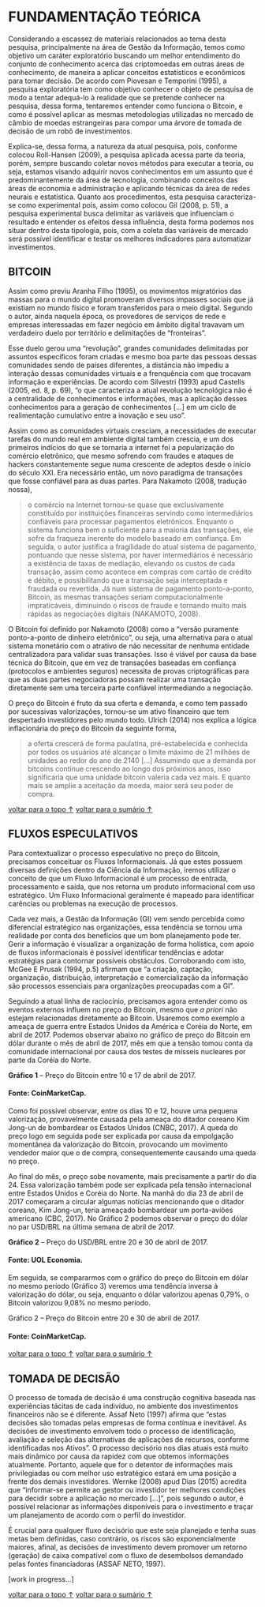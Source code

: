 # <a name="fundamentacao">FUNDAMENTAÇÃO TEÓRICA</a>

Considerando a escassez de materiais relacionados ao tema desta pesquisa, principalmente na área de Gestão da Informação, temos como objetivo um caráter exploratório buscando um melhor entendimento do conjunto de conhecimento acerca das criptomoedas em outras áreas de conhecimento, de maneira a aplicar conceitos estatísticos e econômicos para tomar decisão. De acordo com Piovesan e Temporini (1995), a pesquisa exploratória tem como objetivo conhecer o objeto de pesquisa de modo a tentar adequá-lo à realidade que se pretende conhecer na pesquisa, dessa forma, tentaremos entender como funciona o Bitcoin, e como é possível aplicar as mesmas metodologias utilizadas no mercado de câmbio de moedas estrangeiras para compor uma árvore de tomada de decisão de um robô de investimentos.

Explica-se, dessa forma, a natureza da atual pesquisa, pois, conforme colocou Roll-Hansen (2009), a pesquisa aplicada acessa parte da teoria, porém, sempre buscando coletar novos métodos para executar a teoria, ou seja, estamos visando adquirir novos conhecimentos em um assunto que é predominantemente da área de tecnologia, combinando conceitos das áreas de economia e administração e aplicando técnicas da área de redes neurais e estatística.
Quanto aos procedimentos, esta pesquisa caracteriza-se como experimental pois, assim como colocou Gil (2008, p. 51), a pesquisa experimental busca delimitar as variáveis que influenciam o resultado e entender os efeitos dessa influência, desta forma podemos nos situar dentro desta tipologia, pois, com a coleta das variáveis de mercado será possível identificar e testar os melhores indicadores para automatizar investimentos.

## <a name="bitcoin">BITCOIN</a>

Assim como previu Aranha Filho (1995), os movimentos migratórios das massas para o mundo digital promoveram diversos impasses sociais que já existiam no mundo físico e foram transferidos para o meio digital. Segundo o autor, ainda naquela época, os provedores de serviços de rede e empresas interessadas em fazer negócio em âmbito digital travavam um verdadeiro duelo por território e delimitações de “fronteiras”.

Esse duelo gerou uma “revolução”, grandes comunidades delimitadas por assuntos específicos foram criadas e mesmo boa parte das pessoas dessas comunidades sendo de países diferentes, a distância não impediu a interação dessas comunidades virtuais e a frenquência com que trocavam informação e experiências. De acordo com Silvestri (1993) apud Castells (2005, ed. 8, p. 69), “o que caracteriza a atual revolução tecnológica não é a centralidade de conhecimentos e informações, mas a aplicação desses conhecimentos para a geração de conhecimentos [...] em um ciclo de realimentação cumulativo entre a inovação e seu uso”.

Assim como as comunidades virtuais cresciam, a necessidades de executar tarefas do mundo real em ambiente digital também crescia, e um dos primeiros indícios do que se tornaria a internet foi a popularização do comércio eletrônico, que mesmo sofrendo com fraudes e ataques de hackers constantemente segue numa crescente de adeptos desde o início do século XXI. Era necessário então, um novo paradigma de transações que fosse confiável para as duas partes. Para Nakamoto (2008, tradução nossa),
  > o comércio na Internet tornou-se quase que exclusivamente constituído por instituições financeiras servindo como intermediários confiáveis para processar pagamentos eletrônicos. Enquanto o sistema funciona bem o suficiente para a maioria das transações, ele sofre da fraqueza inerente do modelo baseado em confiança. Em seguida, o autor justifica a fragilidade do atual sistema de pagamento, pontuando que nesse sistema, por haver intermediários é necessário a existência de taxas de mediação, elevando os custos de cada transação, assim como acontece em compras com cartão de crédito e débito, e possibilitando que a transação seja interceptada e fraudada ou revertida. Já num sistema de pagamento ponto-a-ponto, Bitcoin, as mesmas transações seriam computacionalmente impraticáveis, diminuindo o riscos de fraude e tornando muito mais rápidas as negociações digitais (NAKAMOTO, 2008).

O Bitcoin foi definido por Nakamoto (2008) como a “versão puramente ponto-a-ponto de dinheiro eletrônico”, ou seja, uma alternativa para o atual sistema monetário com o atrativo de não necessitar de nenhuma entidade centralizadora para validar suas transações. Isso é viável por causa da base técnica do Bitcoin, que em vez de transações baseadas em confiança (protocolos e ambientes seguros) necessita de provas criptográficas para que as duas partes negociadoras possam realizar uma transação diretamente sem uma terceira parte confiável intermediando a negociação.

O preço do Bitcoin é fruto da sua oferta e demanda, e como tem passado por sucessivas valorizações, tornou-se um ativo financeiro que tem despertado investidores pelo mundo todo. Ulrich (2014) nos explica a lógica inflacionária do preço do Bitcoin da seguinte forma,
  > a oferta crescerá de forma paulatina, pré-estabelecida e conhecida por todos os usuários até alcançar o limite máximo de 21 milhões de unidades ao redor do ano de 2140 [...] Assumindo que a demanda por bitcoins continue crescendo ao longo dos próximos anos, isso significaria que uma unidade bitcoin valeria cada vez mais. E quanto mais se amplie a aceitação da moeda, maior será seu poder de compra.


[voltar para o topo ↑](#fundamentacao)
[voltar para o sumário ↑](https://github.com/eliabejr/bitcoin-price-analysis/blob/master/portuguese/README.md#sumario)

## <a name="fluxos">FLUXOS ESPECULATIVOS</a>

Para contextualizar o processo especulativo no preço do Bitcoin, precisamos conceituar os Fluxos Informacionais. Já que estes possuem diversas definições dentro da Ciência da Informação, iremos utilizar o conceito de que um Fluxo Informacional é um processo de entrada, processamento e saída,  que nos retorna um produto informacional com uso estratégico. Um Fluxo Informacional geralmente é mapeado para identificar carências ou problemas na execução de processos. 

Cada vez mais, a Gestão da Informação (GI) vem sendo percebida como diferencial estratégico nas organizações, essa tendência se tornou uma realidade por conta dos benefícios que um bom planejamento pode ter. Gerir a informação é visualizar a organização de forma holística, com apoio de fluxos informacionais é possível identificar tendências e adotar estratégias para contornar possíveis obstáculos. Corroborando com isto, McGee E Prusak (1994, p.5) afirmam que “a criação, captação, organização, distribuição, interpretação e comercialização da informação são processos essenciais para organizações preocupadas com a GI”.

Seguindo a atual linha de raciocínio, precisamos agora entender como os eventos externos influem no preço do Bitcoin, mesmo que _a priori_ não estejam relacionadas diretamente ao Bitcoin. Usaremos como exemplo a ameaça de guerra entre Estados Unidos da América e Coréia do Norte, em abril de 2017. Podemos observar abaixo no gráfico de preço do Bitcoin em dólar durante o mês de abril de 2017, mês em que a tensão tomou conta da comunidade internacional por causa dos testes de mísseis nucleares por parte da Coréia do Norte.

**Gráfico 1** – Preço do Bitcoin entre 10 e 17 de abril de 2017.
#### Fonte: CoinMarketCap.

Como foi possível observar, entre os dias 10 e 12, houve uma pequena valorização, provavelmente causada pela ameaça do ditador coreano Kim Jong-un de bombardear os Estados Unidos (CNBC, 2017). A queda do preço logo em seguida pode ser explicada por causa da empolgação momentânea da valorização do Bitcoin, provocando um movimento vendedor maior que o de compra, consequentemente causando uma queda no preço.

Ao final do mês, o preço sobe novamente, mais precisamente a partir do dia 24. Essa valorização também pode ser explicada pela tensão internacional entre Estados Unidos e Coréia do Norte. Na manhã do dia 23 de abril de 2017 começaram a circular algumas notícias mencionando que o ditador coreano, Kim Jong-un, teria ameaçado bombardear um porta-aviões americano (CBC, 2017). No Gráfico 2 podemos observar o preço do dólar no par USD/BRL na última semana de abril de 2017.

**Gráfico 2** – Preço do USD/BRL entre 20 e 30 de abril de 2017.
#### Fonte: UOL Economia.

Em seguida, se compararmos com o gráfico do preço do Bitcoin em dólar no mesmo período (Gráfico 3) veremos uma tendência inversa à valorização do dólar, ou seja, enquanto o dólar valorizou apenas 0,79%, o Bitcoin valorizou 9,08% no mesmo período.

Gráfico 2 – Preço do Bitcoin entre 20 e 30 de abril de 2017.
#### Fonte: CoinMarketCap.

[voltar para o topo ↑](#fundamentacao)
[voltar para o sumário ↑](https://github.com/eliabejr/bitcoin-price-analysis/blob/master/portuguese/README.md#sumario)

## <a name="decisao">TOMADA DE DECISÃO</a>

O processo de tomada de decisão é uma construção cognitiva baseada nas experiências tácitas de cada indivíduo, no ambiente dos investimentos financeiros não se é diferente. Assaf Neto (1997) afirma que “estas decisões são tomadas pelas empresas de forma contínua e inevitável. As decisões de investimento envolvem todo o processo de identificação, avaliação e seleção das alternativas de aplicações de recursos, conforme identificadas nos Ativos”. 
O processo decisório nos dias atuais está muito mais dinâmico por causa da rapidez com que obtemos informações atualmente. Portanto, aquele que for o detentor de informações mais privilegiadas ou com melhor uso estratégico estará em uma posição a frente dos demais investidores. Wernke (2008) apud Dias (2015) acredita que “informar-se permite ao gestor ou investidor ter melhores condições para decidir sobre a aplicação no mercado [...]”, pois segundo o autor, é possível relacionar as informações disponíveis para o investimento e traçar um planejamento de acordo com o perfil do investidor.

É crucial para qualquer fluxo decisório que este seja planejado e tenha suas metas bem definidas, caso contrário, os riscos são exponencialmente maiores, afinal, as decisões de investimento devem promover um retorno (geração) de caixa compatível com o fluxo de desembolsos demandado pelas fontes financiadoras (ASSAF NETO, 1997).

[work in progress...]

[voltar para o topo ↑](#fundamentacao)
[voltar para o sumário ↑](https://github.com/eliabejr/bitcoin-price-analysis/blob/master/portuguese/README.md#sumario)